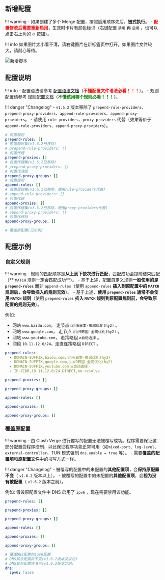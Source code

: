 ## 新增配置

<!-- prettier-ignore -->
!!! warning
    - 如果创建了多个 Merge 配置，按照启用顺序先后，**链式执行**。
    - **<font color="red">配置修改后需要重新启用</font>**，生效时卡片有颜色标识（右键配置 `禁用` 再 `启用` ，也可以点击右上角的 🔥 按钮）。

<!-- prettier-ignore -->
!!! info
    如果图片太小看不清，请右键图片在新标签页中打开。如果图片文件较大，请耐心等待。

![新增脚本](../assets/guide/merge/merge.gif)

## 配置说明

<!-- prettier-ignore -->
!!! info
    - 配置语法请参考 [配置语法文档](https://wiki.metacubex.one/config/syntax/#_5)（**<font color="red">不懂配置文件语法必看！！！</font>**）。
    - 规则配置请参考 [规则配置文档](https://wiki.metacubex.one/config/rules/)（**<font color="green">不懂该用哪个规则必看！！！</font>**）。

<!-- prettier-ignore -->
!!! danger "Changelog"
    - `v1.6.2` 版本移除了 `prepend-rule-providers`、`prepend-proxy-providers`、`append-rule-providers`、`append-proxy-providers`。
    - 请使用 `rule-providers`、`proxy-providers` 代替（效果等价于 `append-rule-providers`、`append-proxy-providers`）。

```yaml
# 前置规则
prepend-rules: []
# 前置规则集(v1.6.2已移除)
# prepend-rule-providers: {}
# 前置代理
prepend-proxies: []
# 前置代理集(v1.6.2已移除)
# prepend-proxy-providers: {}
# 前置代理组
prepend-proxy-groups: []
# 后置规则
append-rules: []
# 后置规则集(v1.6.2已移除，使用rule-providers代替)
# append-rule-providers: {}
# 后置代理
append-proxies: []
# 后置代理集(v1.6.2已移除，使用proxy-providers代替)
# append-proxy-providers: {}
# 后置代理组
append-proxy-groups: []

# 覆盖原配置(见示例)
```

## 配置示例

### 自定义规则

<!-- prettier-ignore -->
!!! warning
    - 规则的匹配顺序是**从上到下依次进行匹配**，匹配成功会提前结束匹配（** `MATCH` 规则一定会匹配成功**）。
    - 基于上述，配置自定义规则**一般使用的是 `prepend-rules`** 而非 `append-rules`（使用 `append-rules` **插入到原配置中的 `MATCH` 规则后，会导致插入的规则无效**）。
    - 基于上述，**使用 `prepend-rules` 通常不会使用 `MATCH` 规则**（使用 `prepend-rules` **插入 `MATCH` 规则到原配置规则前，会导致原配置的规则无效**）。

例如:

- 网站 `www.baidu.com`， 走节点 `🇯🇵6日本-东部优化(hy2)` 。
- 网站 `www.google.com`， 走节点 `🇰🇷9韩国-全网优化(hy2)` 。
- 网站 `www.youtube.com`， 走策略组 `♻️自动选择` 。
- 网段 `10.11.12.0/24`，走直连策略组 `DIRECT` 。

```yaml
prepend-rules:
  - DOMAIN-SUFFIX,baidu.com,🇯🇵6日本-东部优化(hy2)
  - DOMAIN-SUFFIX,google.com,🇰🇷9韩国-全网优化(hy2)
  - DOMAIN-SUFFIX,youtube.com,♻️自动选择
  - IP-CIDR,10.11.12.0/24,DIRECT,no-resolve

prepend-proxies: []

prepend-proxy-groups: []

append-rules: []

append-proxies: []

append-proxy-groups: []
```

### 覆盖原配置

<!-- prettier-ignore -->
!!! warning
    - 由 Clash Verge 进行覆写的配置无法被覆写成功。程序需要保证这部分配置受程序控制，以此保证程序功能正常可用（如`mixed-port`、`log-level`、`external-controller`、TUN 模式强制 `dns.enable = true` 等）。
    - 需要**覆盖的配置项**和**原配置文件**中的书写方式一样。

<!-- prettier-ignore -->
!!! danger "Changelog"
    - 被覆写的配置中的未配置的**其他配置项**，会**保持原配置不变**（ `v1.6.2` 版本以上）。
    - 被覆写的配置中的未配置的**其他配置项**，会**视为没有被配置**（ `v1.6.2` 版本之前）。

例如: 假设原配置文件中 DNS 启用了 `ipv6` ，现在需要禁用该功能。

```yaml
prepend-rules: []

prepend-proxies: []

prepend-proxy-groups: []

append-rules: []

append-proxies: []

append-proxy-groups: []

# 覆盖DNS配置的ipv6配置
# DNS其余配置将不变(v1.6.2版本及以后)
# DNS其余配置将清空(v1.6.2版本之前)
dns:
  ipv6: false
```
